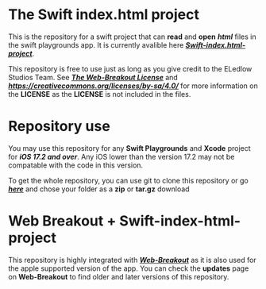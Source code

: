 # The Swift index.html project

This is the repository for a swift project that can **read** and **open** ***html*** files in the swift playgrounds app.
It is currently avalible here [***Swift-index.html-project***](https://breakout-x.github.io/swift-index.html-project/).

This repository is free to use just as long as you give credit to the ELedlow Studios Team.
See [***The Web-Breakout License***](https://breakout-x.github.io/web-breakout/rules/LICENSE.md) and ***https://creativecommons.org/licenses/by-sa/4.0/*** for more information on the **LICENSE** as the **LICENSE** is not included in the files.

# Repository use
You may use this repository for any **Swift Playgrounds** and **Xcode** project for ***iOS 17.2 and over***.
Any iOS lower than the version 17.2 may not be compatable with the code in this version.

To get the whole repository, you can use git to clone this repository or go [***here***](https://breakout-x.github.io/swift-index.html-project/) and chose your folder as a **zip** or **tar.gz** download

# Web Breakout + Swift-index-html-project
This repository is highly integrated with [***Web-Breakout***](https://breakout-x.github.io/web-breakout/) as it is also used for the apple supported version of the app. You can check the **updates** page on **Web-Breakout** to find older and later versions of this repository.
